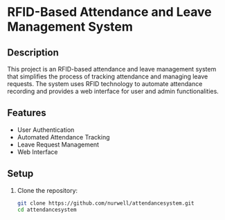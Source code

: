 # RFID-Based Attendance and Leave Management System

## Description
This project is an RFID-based attendance and leave management system that simplifies the process of tracking attendance and managing leave requests. The system uses RFID technology to automate attendance recording and provides a web interface for user and admin functionalities.

## Features
- User Authentication
- Automated Attendance Tracking
- Leave Request Management
- Web Interface

## Setup
1. Clone the repository:
   ```bash
   git clone https://github.com/nurwell/attendancesystem.git
   cd attendancesystem
